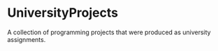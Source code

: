 # UniversityProjects
A collection of programming projects that were produced as university assignments. 
